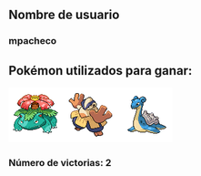 ## Nombre de usuario
### mpacheco
## Pokémon utilizados para ganar:
![alt text](../images/venusaur.png)![alt text](../images/hariyama.png)![alt text](../images/lapras.png)
### Número de victorias: 2